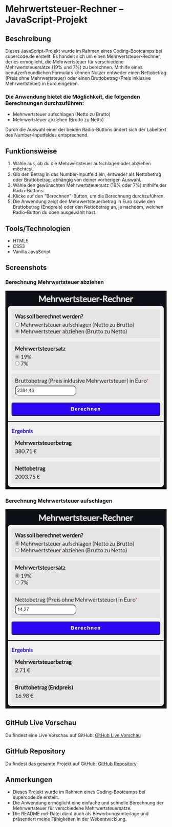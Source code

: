 # Mehrwertsteuer-Rechner – JavaScript-Projekt

## Beschreibung

Dieses JavaScript-Projekt wurde im Rahmen eines Coding-Bootcamps bei supercode.de erstellt. Es handelt sich um einen Mehrwertsteuer-Rechner, der es ermöglicht, die Mehrwertsteuer für verschiedene Mehrwertsteuersätze (19% und 7%) zu berechnen. Mithilfe eines benutzerfreundlichen Formulars können Nutzer entweder einen Nettobetrag (Preis ohne Mehrwertsteuer) oder einen Bruttobetrag (Preis inklusive Mehrwertsteuer) in Euro eingeben.

### Die Anwendung bietet die Möglichkeit, die folgenden Berechnungen durchzuführen:

- Mehrwertsteuer aufschlagen (Netto zu Brutto)
- Mehrwertsteuer abziehen (Brutto zu Netto)

Durch die Auswahl einer der beiden Radio-Buttons ändert sich der Labeltext des Number-Inputfeldes entsprechend.

## Funktionsweise

1. Wähle aus, ob du die Mehrwertsteuer aufschlagen oder abziehen möchtest.
2. Gib den Betrag in das Number-Inputfeld ein, entweder als Nettobetrag oder Bruttobetrag, abhängig von deiner vorherigen Auswahl.
3. Wähle den gewünschten Mehrwertsteuersatz (19% oder 7%) mithilfe der Radio-Buttons.
4. Klicke auf den "Berechnen"-Button, um die Berechnung durchzuführen.
5. Die Anwendung zeigt den Mehrwertsteuerbetrag in Euro sowie den Bruttobetrag (Endpreis) oder den Nettobetrag an, je nachdem, welchen Radio-Button du oben ausgewählt hast.

## Tools/Technologien
- HTML5
- CSS3
- Vanilla JavaScript

## Screenshots

### Berechnung Mehrwertsteuer abziehen
![Berechnung Mehrwertsteuer abziehen](./assets/images/screenshot_mehrwertsteuer_abziehen.jpg)

### Berechnung Mehrwertsteuer aufschlagen
![Berechnung Mehrwertsteuer aufschlagen](./assets/images/screenshot_mehrwertsteuer_aufschlagen.jpg)

## GitHub Live Vorschau

Du findest eine Live Vorschau auf GitHub: [GitHub Live Vorschau](https://w1tch3r-code.github.io/js_mehwertsteuer_rechner/)

## GitHub Repository

Du findest das gesamte Projekt auf GitHub: [GitHub Repository](https://github.com/w1tch3r-code/js_mehwertsteuer_rechner)

## Anmerkungen

- Dieses Projekt wurde im Rahmen eines Coding-Bootcamps bei supercode.de erstellt.
- Die Anwendung ermöglicht eine einfache und schnelle Berechnung der Mehrwertsteuer für verschiedene Mehrwertsteuersätze.
- Die README.md-Datei dient auch als Bewerbungsunterlage und präsentiert meine Fähigkeiten in der Webentwicklung.
